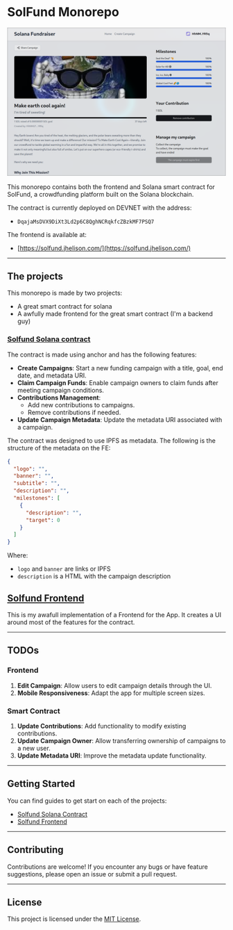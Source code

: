 # SolFund Monorepo

![Solfund UI](./assets/fund-raiser.png)

This monorepo contains both the frontend and Solana smart contract for SolFund, a crowdfunding platform built on the Solana blockchain.

The contract is currently deployed on DEVNET with the address:

- `DqajaMsDVX9DiXt3Ld2p6C8QghNCRqkfcZBzkMF7PSQ7`

The frontend is available at:

- [https://solfund.jhelison.com/](https://solfund.jhelison.com/)

---

## The projects

This monorepo is made by two projects:

- A great smart contract for solana
- A awfully made frontend for the great smart contract (I'm a backend guy)

### [Solfund Solana contract](./solfund/README.md)

The contract is made using anchor and has the following features:

- **Create Campaigns**: Start a new funding campaign with a title, goal, end date, and metadata URI.
- **Claim Campaign Funds**: Enable campaign owners to claim funds after meeting campaign conditions.
- **Contributions Management**:
  - Add new contributions to campaigns.
  - Remove contributions if needed.
- **Update Campaign Metadata**: Update the metadata URI associated with a campaign.

The contract was designed to use IPFS as metadata. The following is the structure of the metadata on the FE:

```json
{
  "logo": "",
  "banner": "",
  "subtitle": "",
  "description": "",
  "milestones": [
    {
      "description": "",
      "target": 0
    }
  ]
}
```

Where:

- `logo` and `banner` are links or IPFS
- `description` is a HTML with the campaign description

## [Solfund Frontend](./frontend/README.md)

This is my awafull implementation of a Frontend for the App.
It creates a UI around most of the features for the contract.

---

## TODOs

### Frontend

1. **Edit Campaign**: Allow users to edit campaign details through the UI.
2. **Mobile Responsiveness**: Adapt the app for multiple screen sizes.

### Smart Contract

1. **Update Contributions**: Add functionality to modify existing contributions.
2. **Update Campaign Owner**: Allow transferring ownership of campaigns to a new user.
3. **Update Metadata URI**: Improve the metadata update functionality.

---

## Getting Started

You can find guides to get start on each of the projects:

- [Solfund Solana Contract](./solfund/README.md)
- [Solfund Frontend](./frontend/README.md)

---

## Contributing

Contributions are welcome! If you encounter any bugs or have feature suggestions, please open an issue or submit a pull request.

---

## License

This project is licensed under the [MIT License](../LICENSE).
